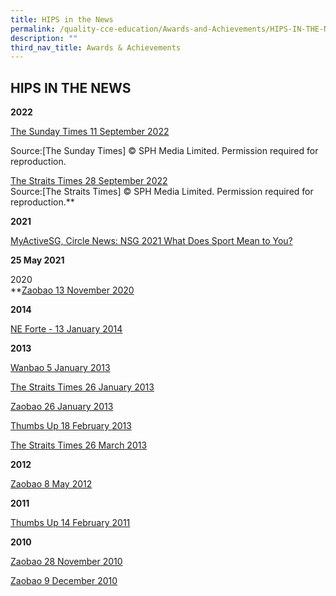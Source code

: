 ```yaml
---
title: HIPS in the News
permalink: /quality-cce-education/Awards-and-Achievements/HIPS-IN-THE-NEWS/
description: ""
third_nav_title: Awards & Achievements
---
```

## HIPS IN THE NEWS

**2022**

[The Sunday Times 11 September 2022](https://holyinnocentspri.moe.edu.sg/qql/slot/u682/7.%20Awards%20&%20Achievements/7.5%20HIPS%20in%20the%20News/SPH%202022%20article.PNG) 

Source:\[The Sunday Times\] © SPH Media Limited. Permission required for reproduction.

[The Straits Times 28 September 2022](https://holyinnocentspri.moe.edu.sg/qql/slot/u682/2022/zubaidah%20caring%20teachers%20award%202022.PNG)  
Source:\[The Straits Times\] © SPH Media Limited. Permission required for reproduction.**  
  
**2021**

[MyActiveSG, Circle News: NSG 2021 What Does Sport Mean to You?](https://circle.myactivesg.com/circle-news/articles/nsg-2021-what-does-sport-mean-to-you?type=all-articles)  

**25 May 2021**

2020  
**[Zaobao 13 November 2020](https://holyinnocentspri.moe.edu.sg/qql/slot/u682/7.%20Awards%20&%20Achievements/7.5%20HIPS%20in%20the%20News/Zaobao_2020.pdf)  
  
**2014**  

[NE Forte - 13 January 2014](/files/NE%20Forte%20(Jan%202014).pdf)
  
**2013**  

[Wanbao 5 January 2013](/files/Wanbao%20(Jan%202013).pdf)

[The Straits Times 26 January 2013](https://holyinnocentspri.moe.edu.sg/qql/slot/u682/7.%20Awards%20&%20Achievements/7.5%20HIPS%20in%20the%20News/Straits%20Times%20(Jan%202013).pdf)  

[Zaobao 26 January 2013](/files/Zaobao%20(Jan%202013).pdf)

[Thumbs Up 18 February 2013](/files/Thumbs%20Up%20(Feb%202013)-Pg%202.pdf)

[The Straits Times 26 March 2013](/files/Straits%20Times%20(Mar%202013).pdf)
  
**2012**  

[Zaobao 8 May 2012](/files/Zaobao%20(May%202012).pdf)

  
**2011**  

[Thumbs Up 14 February 2011](/files/Thumbs%20Up%20(Feb%202011).pdf)
  
**2010**  

[Zaobao 28 November 2010](/files/Zaobao%20(Nov%202010).pdf)

[Zaobao 9 December 2010](/files/Zaobao%20(Dec%202010).pdf)